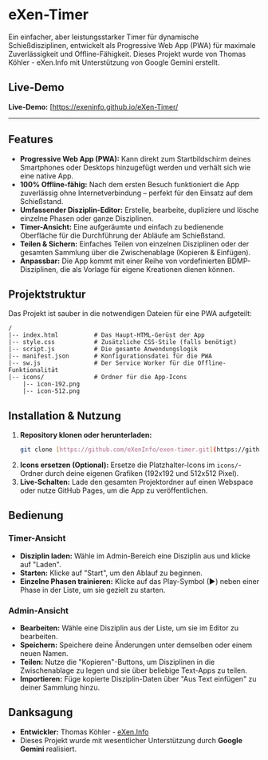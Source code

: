 # eXen-Timer

Ein einfacher, aber leistungsstarker Timer für dynamische Schießdisziplinen, entwickelt als Progressive Web App (PWA) für maximale Zuverlässigkeit und Offline-Fähigkeit. Dieses Projekt wurde von Thomas Köhler - eXen.Info mit Unterstützung von Google Gemini erstellt.

## Live-Demo

**Live-Demo:** [https://exeninfo.github.io/eXen-Timer/

---

## Features

* **Progressive Web App (PWA):** Kann direkt zum Startbildschirm deines Smartphones oder Desktops hinzugefügt werden und verhält sich wie eine native App.
* **100% Offline-fähig:** Nach dem ersten Besuch funktioniert die App zuverlässig ohne Internetverbindung – perfekt für den Einsatz auf dem Schießstand.
* **Umfassender Disziplin-Editor:** Erstelle, bearbeite, dupliziere und lösche einzelne Phasen oder ganze Disziplinen.
* **Timer-Ansicht:** Eine aufgeräumte und einfach zu bedienende Oberfläche für die Durchführung der Abläufe am Schießstand.
* **Teilen & Sichern:** Einfaches Teilen von einzelnen Disziplinen oder der gesamten Sammlung über die Zwischenablage (Kopieren & Einfügen).
* **Anpassbar:** Die App kommt mit einer Reihe von vordefinierten BDMP-Disziplinen, die als Vorlage für eigene Kreationen dienen können.

## Projektstruktur

Das Projekt ist sauber in die notwendigen Dateien für eine PWA aufgeteilt:

```
/
|-- index.html          # Das Haupt-HTML-Gerüst der App
|-- style.css           # Zusätzliche CSS-Stile (falls benötigt)
|-- script.js           # Die gesamte Anwendungslogik
|-- manifest.json       # Konfigurationsdatei für die PWA
|-- sw.js               # Der Service Worker für die Offline-Funktionalität
|-- icons/              # Ordner für die App-Icons
    |-- icon-192.png
    |-- icon-512.png
```

## Installation & Nutzung

1.  **Repository klonen oder herunterladen:**
    ```bash
    git clone [https://github.com/eXenInfo/exen-timer.git](https://github.com/eXenInfo/exen-timer.git)
    ```
2.  **Icons ersetzen (Optional):** Ersetze die Platzhalter-Icons im `icons/`-Ordner durch deine eigenen Grafiken (192x192 und 512x512 Pixel).
3.  **Live-Schalten:** Lade den gesamten Projektordner auf einen Webspace oder nutze GitHub Pages, um die App zu veröffentlichen.

## Bedienung

### Timer-Ansicht

* **Disziplin laden:** Wähle im Admin-Bereich eine Disziplin aus und klicke auf "Laden".
* **Starten:** Klicke auf "Start", um den Ablauf zu beginnen.
* **Einzelne Phasen trainieren:** Klicke auf das Play-Symbol (▶) neben einer Phase in der Liste, um sie gezielt zu starten.

### Admin-Ansicht

* **Bearbeiten:** Wähle eine Disziplin aus der Liste, um sie im Editor zu bearbeiten.
* **Speichern:** Speichere deine Änderungen unter demselben oder einem neuen Namen.
* **Teilen:** Nutze die "Kopieren"-Buttons, um Disziplinen in die Zwischenablage zu legen und sie über beliebige Text-Apps zu teilen.
* **Importieren:** Füge kopierte Disziplin-Daten über "Aus Text einfügen" zu deiner Sammlung hinzu.

## Danksagung

* **Entwickler:** Thomas Köhler - [eXen.Info](https://exen.info/)
* Dieses Projekt wurde mit wesentlicher Unterstützung durch **Google Gemini** realisiert.
